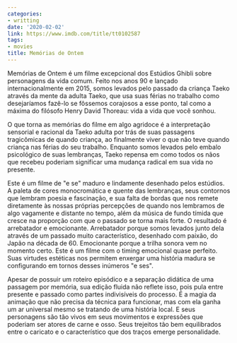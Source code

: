```yaml
---
categories:
- writting
date: '2020-02-02'
link: https://www.imdb.com/title/tt0102587
tags:
- movies
title: Memórias de Ontem
---
```


Memórias de Ontem é um filme excepcional dos Estúdios Ghibli sobre personagens da vida comum. Feito nos anos 90 e lançado internacionalmente em 2015, somos levados pelo passado da criança Taeko através da mente da adulta Taeko, que usa suas férias no trabalho como desejaríamos fazê-lo se fôssemos corajosos a esse ponto, tal como a máxima do filósofo Henry David Thoreau: vida a vida que você sonhou.

O que torna as memórias do filme em algo agridoce é a interpretação sensorial e racional da Taeko adulta por trás de suas passagens tragicômicas de quando criança, ao finalmente viver o que não teve quando criança nas férias do seu trabalho. Enquanto somos levados pelo embalo psicológico de suas lembranças, Taeko repensa em como todos os nãos que recebeu poderiam significar uma mudança radical em sua vida no presente.

Este é um filme de "e se" maduro e lindamente desenhado pelos estúdios. A paleta de cores monocromática e quente das lembranças, seus contornos que lembram poesia e fascinação, e sua falta de bordas que nos remete diretamente às nossas próprias percepções de quando nos lembramos de algo vagamente e distante no tempo, além da música de fundo tímida que cresce na proporção com que o passado se torna mais forte. O resultado é arrebatador e emocionante. Arrebatador porque somos levados junto dela através de um passado muito característico, desenhado com paixão, do Japão na década de 60. Emocionante porque a trilha sonora vem no momento certo. Este é um filme com o timing emocional quase perfeito. Suas virtudes estéticas nos permitem enxergar uma história madura se configurando em tornos desses inúmeros "e ses".

Apesar de possuir um roteiro episódico e a separação didática de uma passagem por memória, sua edição fluida não reflete isso, pois pula entre presente e passado como partes indivisíveis do processo. É a magia da animação que não precisa da técnica para funcionar, mas com ela ganha um ar universal mesmo se tratando de uma história local. E seus personagens são tão vivos em seus movimentos e expressões que poderiam ser atores de carne e osso. Seus trejeitos tão bem equilibrados entre o caricato e o característico que dos traços emerge personalidade.